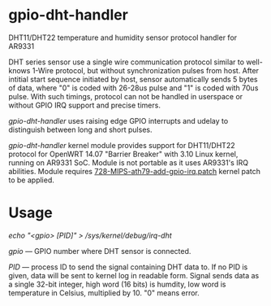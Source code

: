 # gpio-dht-handler
DHT11/DHT22 temperature and humidity sensor protocol handler for AR9331

DHT series sensor use a single wire communication protocol similar to well-knows 1-Wire protocol, but without synchronization pulses from host. After intitial start sequence initiated by host, sensor automatically sends 5 bytes of data, where "0" is coded with 26-28us pulse and "1" is coded with 70us pulse. With such timings, protocol can not be handled in userspace or without GPIO IRQ support and precise timers.

*gpio-dht-handler* uses raising edge GPIO interrupts and udelay to distinguish between long and short pulses.

*gpio-dht-handler* kernel module provides support for DHT11/DHT22 protocol for OpenWRT 14.07 "Barrier Breaker" with 3.10 Linux kernel, running on AR9331 SoC. Module is not portable as it uses AR9331's IRQ abilities. Module requires <a href="https://github.com/GBert/openwrt-misc/tree/master/gpio-test/src/patches-3.14">728-MIPS-ath79-add-gpio-irq.patch</a> kernel patch to be applied.

# Usage

*echo "&lt;gpio&gt; [PID]" &gt; /sys/kernel/debug/irq-dht*

*gpio* — GPIO number where DHT sensor is connected.

*PID* — process ID to send the signal containing DHT data to. If no PID is given, data will be sent to kernel log in readable form. Signal sends data as a single 32-bit integer, high word (16 bits) is humdity, low word is temperature in Celsius, multiplied by 10. "0" means error.
